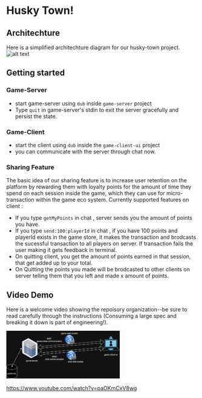 # Husky Town!


## Architechture
Here is a simplified architechture diagram for our husky-town project.
![alt text](https://github.com/Fall23FSE/finalproject-swat/blob/main/husky_town_arch.png)

## Getting started

### Game-Server
- start game-server using ```dub``` inside ```game-server``` project
- Type ```quit``` in game-server's stdin to exit the server gracefully and persist the state.

### Game-Client
- start the client using ```dub``` inside the ```game-client-ui``` project
- you can communicate with the server through chat now.

### Sharing Feature
The basic idea of our sharing feature is to increase user retention on the platform by rewarding them with loyalty points for the amount of time they spend on each session inside the game, which they can use for micro-transaction within the game eco system.
Currently supported features on client :
- If you type ```getMyPoints``` in chat , server sends you the amount of points you have.
- If you type ```send:100:playerId``` in chat , if you have 100 points and playerId exists in the game store, it makes the transaction and brodcasts the sucessful transaction to all players on server. If transaction fails the user making it gets feedback in terminal.
- On quitting client, you get the amount of points earned in that session, that get added up to your total.
- On Quitting the points you made will be brodcasted to other clients on server telling them that you left and made x amount of points.

## Video Demo
Here is a welcome video showing the repoisory organization--be sure to read carefully through the instructions (Consuming a large spec and breaking it down is part of engineering!).

<a href="https://www.youtube.com/watch?v=paOKmCxV8wg">
<img src="husky_town_arch.png" alt="Click for final project video" width="300"/>
</a>

https://www.youtube.com/watch?v=paOKmCxV8wg






